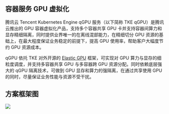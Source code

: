 
## 容器服务 GPU 虚拟化
腾讯云 Tencent Kubernetes Engine qGPU 服务（以下简称 TKE qGPU）是腾讯云推出的 GPU 容器虚拟化产品，支持多个容器共享 GPU 卡并支持容器间算力和显存精细隔离，同时提供业界唯一的在离线混部能力，在精细切分 GPU 资源的基础上，在最大程度保证业务稳定的前提下，提高 GPU 使用率，帮助客户大幅度节约 GPU 资源成本。

qGPU 依托 TKE 对外开源的 [Elastic GPU](https://github.com/elastic-ai/elastic-gpu) 框架，可实现对 GPU 算力与显存的细粒度调度，并支持多容器共享 GPU 与多容器跨 GPU 资源分配。同时依赖底层强大的 qGPU 隔离技术，可做到 GPU 显存和算力的强隔离，在通过共享使用 GPU 的同时，尽量保证业务性能与资源不受干扰。

## 方案框架图

![](https://qcloudimg.tencent-cloud.cn/raw/bff6e5677c81fb9117a284b880261c67.png)

 
